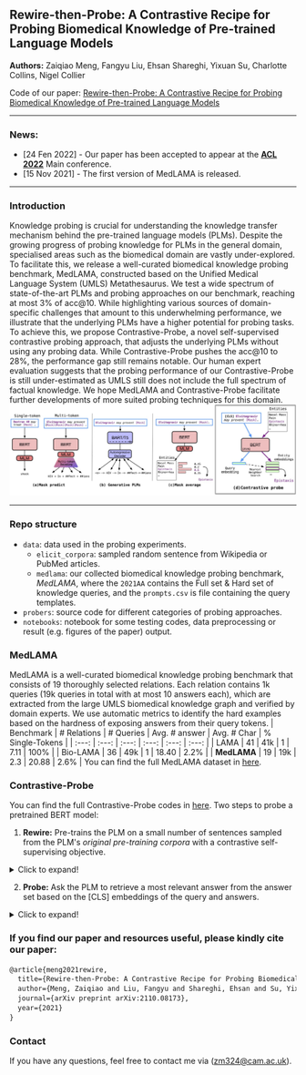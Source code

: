 ## Rewire-then-Probe: A Contrastive Recipe for Probing Biomedical Knowledge of Pre-trained Language Models
**Authors:** Zaiqiao Meng, Fangyu Liu, Ehsan Shareghi, Yixuan Su, Charlotte Collins, Nigel Collier

Code of our paper: [Rewire-then-Probe: A Contrastive Recipe for Probing Biomedical Knowledge of Pre-trained Language Models](https://arxiv.org/abs/2110.08173)

----
### News:
-  [24 Fen 2022] - Our paper has been accepted to appear at the [**ACL 2022**](https://www.2022.aclweb.org/) Main conference.
-  [15 Nov 2021] - The first version of MedLAMA is released.
----
### Introduction
Knowledge probing is crucial for understanding the knowledge transfer mechanism behind the pre-trained language models (PLMs). Despite the growing progress of probing knowledge for PLMs in the general domain, specialised areas such as the biomedical domain are vastly under-explored. To facilitate this, we release a well-curated biomedical knowledge probing benchmark, MedLAMA, constructed based on the Unified Medical Language System (UMLS) Metathesaurus. We test a wide spectrum of state-of-the-art PLMs and probing approaches on our benchmark, reaching at most 3\% of acc@10. While highlighting various sources of domain-specific challenges that amount to this underwhelming performance, we illustrate that the underlying PLMs have a higher potential for probing tasks. To achieve this, we propose Contrastive-Probe, a novel self-supervised contrastive probing approach, that adjusts the underlying PLMs without using any probing data. While Contrastive-Probe pushes the acc@10 to 28\%, the performance gap still remains notable. Our human expert evaluation suggests that the probing performance of our Contrastive-Probe is still under-estimated as UMLS  still does not include the full spectrum of factual knowledge. We hope MedLAMA and Contrastive-Probe facilitate further developments of more suited probing techniques for this domain.
 ![front-page-graph](/imgs/probing_approaches.jpg)

------
### Repo structure

- `data`: data used in the probing experiments.
  - `elicit_corpora`: sampled random sentence from Wikipedia or PubMed articles.
  - `medlama`: our collected biomedical knowledge probing benchmark, *MedLAMA*, where the `2021AA` contains the Full set & Hard set of knowledge queries, and the `prompts.csv` is file containing the query templates.
- `probers`: source code for different categories of probing approaches.
- `notebooks`: notebook for some testing codes, data preprocessing or result (e.g. figures of the paper) output. 

### MedLAMA
 MedLAMA is a well-curated biomedical knowledge probing benchmark that consists of 19 thoroughly selected relations. Each relation contains 1k queries (19k queries in total with at most 10 answers each), which are extracted from the large UMLS biomedical knowledge graph and verified by domain experts. We use automatic metrics to identify the hard examples based on the hardness of exposing  answers from their query tokens.
| Benchmark | # Relations | # Queries | Avg. # answer | Avg. # Char | % Single-Tokens |
| :---: | :---: | :---: | :---: | :---: | :---: |
| LAMA | 41 | 41k | 1 | 7.11 | 100% |
| Bio-LAMA | 36 | 49k | 1 | 18.40 | 2.2% |
| **MedLAMA** | 19 | 19k | 2.3 | 20.88 | 2.6% |
You can find the full MedLAMA dataset in [here](https://github.com/cambridgeltl/medlama/tree/master/data/medlama).
### Contrastive-Probe
You can find the full Contrastive-Probe codes in [here](https://github.com/cambridgeltl/medlama/tree/master/src/probers/retrieval_predict/contrastive_probe/).
Two steps to probe a pretrained BERT model: 

1. **Rewire:** Pre-trains the PLM on a small number of sentences sampled from the PLM's *original pre-training corpora* with a contrastive self-supervising objective.
<details>
  <summary>Click to expand!</summary>
  
```shell
OUTPUT_DIR=../../../models/mirror_bert/PubMedBERT_rewired_model
MODEL_DIR=microsoft/BiomedNLP-PubMedBERT-base-uncased-abstract-fulltext
TRAIN_DIR=../../../data/elicit_corpora/pubmed_sents_no_punkt_10k_0
	
CUDA_VISIBLE_DEVICES=$1 python3 train.py \
	--train_dir $TRAIN_DIR \
	--output_dir $OUTPUT_DIR \
	--use_cuda \
	--epoch 10 \
	--train_batch_size 192 \
	--learning_rate 2e-5 \
	--max_length 48 \
	--checkpoint_step 50 \
	--parallel \
	--amp \
	--pairwise \
	--random_seed 33 \
	--mask_ratio 0.5 \
	--loss "infoNCE" \
	--infoNCE_tau 0.04 \
	--dropout_rate 0.1 \
	--agg_mode "cls" \
	--use_layer -1 \
	--model_dir $MODEL_DIR
```
</details>


2.  **Probe:** Ask the PLM to retrieve a most relevant answer from the answer set based on the [CLS] embeddings of the query and answers.
<details>
<summary>Click to expand!</summary>
	
```shell

MASK_RATIO=0.5
EPOCH=150
SET=1

TEST_DIR=../../../data/medlama/
DATASET=2021AA

CUDA_VISIBLE_DEVICES=$1 python3 run_retrieval_prediction.py \
	--test_dir $TEST_DIR$DATASET \
	--prompt_dir $TEST_DIR"/prompts.csv" \
	--prompt_type human_prompt \
	--model_path $OUTPUT_DIR \
	--epoch $EPOCH \
	--use_common_vocab \
	--log
```
</details>


### If you find our paper and resources useful, please kindly cite our paper:
```latex
@article{meng2021rewire,
  title={Rewire-then-Probe: A Contrastive Recipe for Probing Biomedical Knowledge of Pre-trained Language Models},
  author={Meng, Zaiqiao and Liu, Fangyu and Shareghi, Ehsan and Su, Yixuan and Collins, Charlotte and Collier, Nigel},
  journal={arXiv preprint arXiv:2110.08173},
  year={2021}
}
```
### Contact
If you have any questions, feel free to contact me via (zm324@cam.ac.uk).
